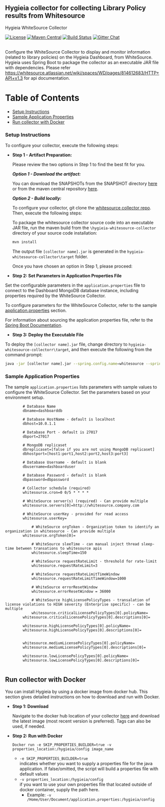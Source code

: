 ## Hygieia collector for collecting Library Policy results from Whitesource

Hygieia WhiteSource Collector

[![License](https://img.shields.io/badge/license-Apache%202-blue.svg)](https://www.apache.org/licenses/LICENSE-2.0)
[![Maven Central](https://img.shields.io/maven-central/v/com.capitalone.dashboard/whitesource-collector.svg?label=Maven%20Central)](https://search.maven.org/search?q=g:%22com.capitalone.dashboard%22%20AND%20a:%22whitesource-collector%22)
[![Build Status](https://travis-ci.com/Hygieia/hygieia-whitesource-collector.svg?branch=main)](https://travis-ci.com/Hygieia/hygieia-whitesource-collector)
[![Gitter Chat](https://badges.gitter.im/Join%20Chat.svg)](https://www.apache.org/licenses/LICENSE-2.0)
<br>
<br>

Configure the WhiteSource Collector to display and monitor information (related to library policies) on the Hygieia Dashboard, from WhiteSource. Hygieia uses Spring Boot to package the collector as an executable JAR file with dependencies.
Please refer https://whitesource.atlassian.net/wiki/spaces/WD/pages/814612683/HTTP+API+v1.3 for api documentation.

# Table of Contents
* [Setup Instructions](#setup-instructions)
* [Sample Application Properties](#sample-application-properties)
* [Run collector with Docker](#run-collector-with-docker)

### Setup Instructions

To configure your collector, execute the following steps: 

*	**Step 1 - Artifact Preparation:**

	Please review the two options in Step 1 to find the best fit for you. 

	***Option 1 - Download the artifact:***

	You can download the SNAPSHOTs from the SNAPSHOT directory [here](https://oss.sonatype.org/content/repositories/snapshots/com/capitalone/dashboard/whitesource-collector/) or from the maven central repository [here](https://search.maven.org/artifact/com.capitalone.dashboard/whitesource-collector).  

	***Option 2 - Build locally:***

	To configure your collector, git clone the [whitesource collector repo](https://github.com/Hygieia/hygieia-whitesource-collector).  Then, execute the following steps:

	To package the whitesource collector source code into an executable JAR file, run the maven build from the `\hygieia-whitesource-collector` directory of your source code installation:

	```bash
	mvn install
	```

	The output file `[collector name].jar` is generated in the `hygieia-whitesource-collector\target` folder.

	Once you have chosen an option in Step 1, please proceed: 

*   **Step 2: Set Parameters in Application Properties File**

Set the configurable parameters in the `application.properties` file to connect to the Dashboard MongoDB database instance, including properties required by the WhiteSource Collector.

To configure parameters for the WhiteSource Collector, refer to the sample [application.properties](#sample-application-properties) section.

For information about sourcing the application properties file, refer to the [Spring Boot Documentation](http://docs.spring.io/spring-boot/docs/current-SNAPSHOT/reference/htmlsingle/#boot-features-external-config-application-property-files).

*   **Step 3: Deploy the Executable File**

To deploy the `[collector name].jar` file, change directory to `hygieia-whitesource-collectorr\target`, and then execute the following from the command prompt:

```bash
java -jar [collector name].jar --spring.config.name=whitesource --spring.config.location=[path to application.properties file]
```

### Sample Application Properties

The sample `application.properties` lists parameters with sample values to configure the WhiteSource Collector. Set the parameters based on your environment setup.

```properties
		# Database Name
		dbname=dashboarddb

		# Database HostName - default is localhost
		dbhost=10.0.1.1

		# Database Port - default is 27017
		dbport=27017

		# MongoDB replicaset
		dbreplicaset=[false if you are not using MongoDB replicaset]
		dbhostport=[host1:port1,host2:port2,host3:port3]

		# Database Username - default is blank
		dbusername=dashboarduser

		# Database Password - default is blank
		dbpassword=dbpassword

		# Collector schedule (required)
		whitesource.cron=0 0/5 * * * *

		# WhiteSource server(s) (required) - Can provide multiple
		whitesource.servers[0]=http://whitesource.company.com

		# WhiteSource userKey - provided for read access
		whitesource.userKey=
		
	    	# WhiteSource orgToken - Organization token to identify an organization in whitesource - Can provide multiple
		whitesource.orgToken[0]=

	    	# WhiteSource sleeTime - can manual inject thread sleep-time between transations to whitesource apis
	    	whitesource.sleepTime=150              

	    	# WhiteSource requestRateLimit - threshold for rate-limit 
	    	whitesource.requestRateLimit=3            

	    	# WhiteSource requestRateLimitTimeWindow
	    	whitesource.requestRateLimitTimeWindow=1000

	    	# WhiteSource errorResetWindow
	    	whitesource.errorResetWindow = 36000

	    	# WhiteSource highLicensePolicyTypes - transalation of license violations to HIGH severity (Enterprise specific) - can be multiple
	    	whitesource.criticalLicensePolicyTypes[0].policyName=
		whitesource.criticalLicensePolicyTypes[0].descriptions[0]=

		whitesource.highLicensePolicyTypes[0].policyName=
		whitesource.highLicensePolicyTypes[0].descriptions[0]=
		

		whitesource.mediumLicensePolicyTypes[0].policyName=
		whitesource.mediumLicensePolicyTypes[0].descriptions[0]=

		whitesource.lowLicensePolicyTypes[0].policyName=
		whitesource.lowLicensePolicyTypes[0].descriptions[0]=
    
```

## Run collector with Docker

You can install Hygieia by using a docker image from docker hub. This section gives detailed instructions on how to download and run with Docker. 

*	**Step 1: Download**

	Navigate to the docker hub location of your collector [here](https://hub.docker.com/u/hygieiadoc) and download the latest image (most recent version is preferred).  Tags can also be used, if needed.

*	**Step 2: Run with Docker**

	```Docker run -e SKIP_PROPERTIES_BUILDER=true -v properties_location:/hygieia/config image_name```
	
	- <code>-e SKIP_PROPERTIES_BUILDER=true</code>  <br />
	indicates whether you want to supply a properties file for the java application. If false/omitted, the script will build a properties file with default values
	- <code>-v properties_location:/hygieia/config</code> <br />
	if you want to use your own properties file that located outside of docker container, supply the path here. 
		- Example: <code>-v /Home/User/Document/application.properties:/hygieia/config</code>
